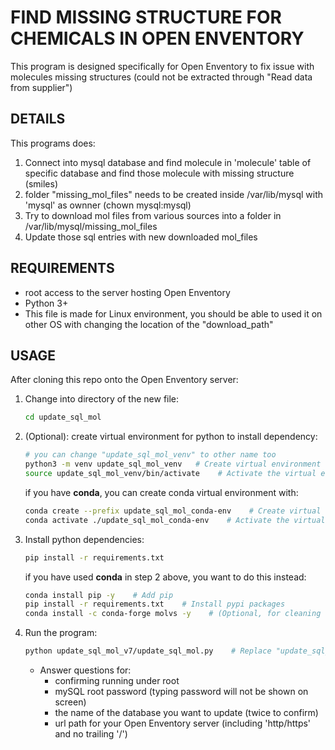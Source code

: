 
# FIND MISSING STRUCTURE FOR CHEMICALS IN OPEN ENVENTORY

This program is designed specifically for Open Enventory to fix issue with
molecules missing structures (could not be extracted through "Read data from supplier")


## DETAILS

This programs does:

1. Connect into mysql database and find molecule in 'molecule' table
of specific database and find those molecule with missing structure (smiles)
2. folder "missing_mol_files" needs to be created inside /var/lib/mysql
with 'mysql' as ownner (chown mysql:mysql)
3. Try to download mol files from various sources into a folder in
     /var/lib/mysql/missing_mol_files
4. Update those sql entries with new downloaded mol_files


## REQUIREMENTS

- root access to the server hosting Open Enventory
- Python 3+
- This file is made for Linux environment, you should be able
  to used it on other OS with changing the location of the "download_path"


## USAGE

After cloning this repo onto the Open Enventory server:

1. Change into directory of the new file:
   
   ```bash
   cd update_sql_mol
   ```

2. (Optional): create virtual environment for python to install dependency:
   
   ```bash
   # you can change "update_sql_mol_venv" to other name too
   python3 -m venv update_sql_mol_venv   # Create virtual environment
   source update_sql_mol_venv/bin/activate    # Activate the virtual environment
   ```
  
   if you have **conda**, you can create conda virtual environment with:

   ```bash
   conda create --prefix update_sql_mol_conda-env    # Create virtual environment
   conda activate ./update_sql_mol_conda-env    # Activate the virtual environment
   ```

3. Install python dependencies:
   
   ```bash
   pip install -r requirements.txt
   ```

   if you have used **conda** in step 2 above, you want to do this instead:
   ```bash
   conda install pip -y    # Add pip
   pip install -r requirements.txt    # Install pypi packages
   conda install -c conda-forge molvs -y    # (Optional, for cleaning up mol files) Install molvs using conda, it will automatically install rdkit
   ```


4. Run the program:
   
   ```bash
   python update_sql_mol_v7/update_sql_mol.py    # Replace "update_sql_mol_v6" with latest version
   ```

   - Answer questions for:
     - confirming running under root
     - mySQL root password (typing password will not be shown on screen)
     - the name of the database you want to update (twice to confirm)
     - url path for your Open Enventory server (including 'http/https' and no trailing '/')
